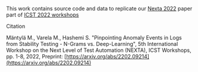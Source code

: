 This work contains source code and data to replicate our 
[Nexta 2022](https://icst2022.vrain.upv.es/home/nexta-2022)
paper part of [ICST 2022 workshops](https://icst2022.vrain.upv.es/)



Citation

Mäntylä M., Varela M., Hashemi S. "Pinpointing Anomaly Events in Logs from Stability Testing  - N-Grams vs. Deep-Learning",   5th International Workshop on the Next Level of Test Automation (NEXTA), ICST Workshops, pp. 1-8, 2022, Preprint: [https://arxiv.org/abs/2202.09214](https://arxiv.org/abs/2202.09214)
